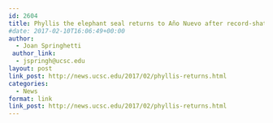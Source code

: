 ```yaml
---
id: 2604
title: Phyllis the elephant seal returns to Año Nuevo after record-shattering swim
#date: 2017-02-10T16:06:49+00:00
author:
  - Joan Springhetti
 author_link:
  - jspringh@ucsc.edu
layout: post
link_post: http://news.ucsc.edu/2017/02/phyllis-returns.html
categories:
  - News
format: link
link_post: http://news.ucsc.edu/2017/02/phyllis-returns.html
---
```

